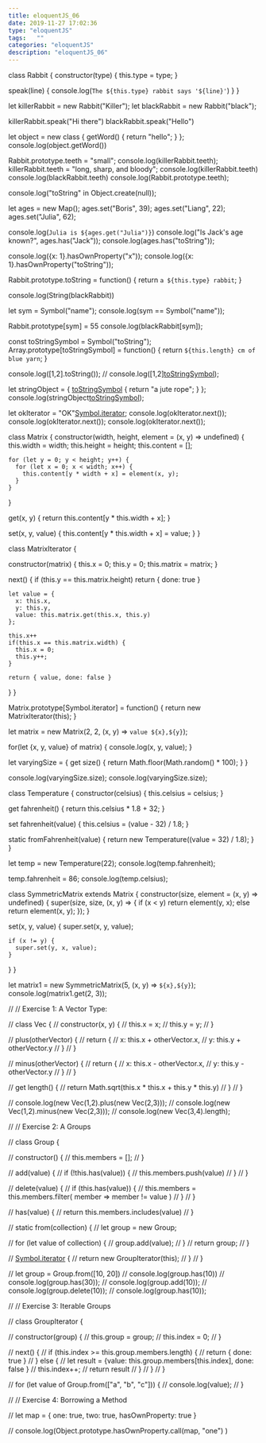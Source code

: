 ```yaml
---
title: eloquentJS_06
date: 2019-11-27 17:02:36
type: "eloquentJS"
tags:	""
categories:	"eloquentJS"
description: "eloquentJS_06"
---
```


class Rabbit {
  constructor(type) {
    this.type = type;
  }
  
  speak(line) {
    console.log(`The ${this.type} rabbit says '${line}'`)
  }
}

let killerRabbit = new Rabbit("Killer");
let blackRabbit = new Rabbit("black");

killerRabbit.speak("Hi there")
blackRabbit.speak("Hello")

let object = new class { getWord() { return "hello"; } };
console.log(object.getWord())

Rabbit.prototype.teeth = "small";
console.log(killerRabbit.teeth);
killerRabbit.teeth = "long, sharp, and bloody";
console.log(killerRabbit.teeth)
console.log(blackRabbit.teeth)
console.log(Rabbit.prototype.teeth);

console.log("toString" in Object.create(null));

let ages = new Map();
ages.set("Boris", 39);
ages.set("Liang", 22);
ages.set("Julia", 62);

console.log(`Julia is ${ages.get("Julia")}`)
console.log("Is Jack's age known?", ages.has("Jack"));
console.log(ages.has("toString"));

console.log({x: 1}.hasOwnProperty("x"));
console.log({x: 1}.hasOwnProperty("toString"));

Rabbit.prototype.toString = function() {
  return `a ${this.type} rabbit`;
}

console.log(String(blackRabbit))

let sym = Symbol("name");
console.log(sym == Symbol("name"));

Rabbit.prototype[sym] = 55
console.log(blackRabbit[sym]);

const toStringSymbol = Symbol("toString");
Array.prototype[toStringSymbol] = function() {
  return `${this.length} cm of blue yarn`;
}

console.log([1,2].toString());
// console.log([1,2][toStringSymbol]());

let stringObject = {
  [toStringSymbol]() { return "a jute rope"; }
};
console.log(stringObject[toStringSymbol]());

let okIterator = "OK"[Symbol.iterator]();
console.log(okIterator.next());
console.log(okIterator.next());
console.log(okIterator.next());

class Matrix {
  constructor(width, height, element = (x, y) => undefined) {
    this.width = width;
    this.height = height;
    this.content = [];
    
    for (let y = 0; y < height; y++) {
      for (let x = 0; x < width; x++) {
        this.content[y * width + x] = element(x, y);
      }
    }
  }
  
  get(x, y) {
    return this.content[y * this.width + x];
  }
  
  set(x, y, value) {
    this.content[y * this.width + x] = value;
  }
}

class MatrixIterator {
  
  constructor(matrix) {
    this.x = 0;
    this.y = 0;
    this.matrix = matrix;
  }
  
  next() {
    if (this.y == this.matrix.height) return { done: true }
    
    let value = {
      x: this.x,
      y: this.y,
      value: this.matrix.get(this.x, this.y)
    };
    
    this.x++
    if(this.x == this.matrix.width) {
      this.x = 0;
      this.y++;
    }
    
    return { value, done: false }
  }
}

Matrix.prototype[Symbol.iterator] = function() {
  return new MatrixIterator(this);
}

let matrix = new Matrix(2, 2, (x, y) => `value ${x},${y}`);

for(let {x, y, value} of matrix) {
  console.log(x, y, value);
}


let varyingSize = {
  get size() {
    return Math.floor(Math.random() * 100);
  }
}

console.log(varyingSize.size);
console.log(varyingSize.size);

class Temperature {
  constructor(celsius) {
    this.celsius = celsius;
  }
  
  get fahrenheit() {
    return this.celsius * 1.8 + 32;
  }
  
  set fahrenheit(value) {
    this.celsius = (value - 32) / 1.8;
  }
  
  static fromFahrenheit(value) {
    return new Temperature((value = 32) / 1.8);
  }
}

let temp = new Temperature(22);
console.log(temp.fahrenheit);

temp.fahrenheit = 86;
console.log(temp.celsius);


class SymmetricMatrix extends Matrix {
  constructor(size, element = (x, y) => undefined) {
    super(size, size, (x, y) => {
      if (x < y) return element(y, x);
      else return element(x, y);
    });
  }
  
  set(x, y, value) {
    super.set(x, y, value);
    
    if (x != y) {
      super.set(y, x, value);
    }
  }
}

let matrix1 = new SymmetricMatrix(5, (x, y) => `${x},${y}`);
console.log(matrix1.get(2, 3));





// // Exercise 1: A Vector Type:

// class Vec {
//   constructor(x, y) {
//     this.x = x;
//     this.y = y;
//   }
  
//   plus(otherVector) {
//    return {
//      x: this.x + otherVector.x,
//      y: this.y + otherVector.y
//    } 
//   }
  
//   minus(otherVector) {
//     return {
//      x: this.x - otherVector.x,
//      y: this.y - otherVector.y
//    } 
//   }
  
//   get length() {
//     return Math.sqrt(this.x * this.x + this.y * this.y)
//   }
// }

// console.log(new Vec(1,2).plus(new Vec(2,3)));
// console.log(new Vec(1,2).minus(new Vec(2,3)));
// console.log(new Vec(3,4).length);


// // Exercise 2: A Groups

// class Group {
  
//   constructor() {
//     this.members = [];
//   }
  
  
//   add(value) {
//     if (!this.has(value)) { 
//       this.members.push(value)
//     }
//   }
  
//   delete(value) {
//     if (this.has(value)) { 
//       this.members = this.members.filter( member => member != value )
//     }
//   }
  
//   has(value) {
//     return this.members.includes(value)
//   }
  
//   static from(collection) {
//     let group = new Group;
    
//     for (let value of collection) {
//       group.add(value);
//     }
//     return group;
//   }
  
//   [Symbol.iterator]() {
//     return new GroupIterator(this);
//   }
// }

// let group = Group.from([10, 20])
// console.log(group.has(10))
// console.log(group.has(30));
// console.log(group.add(10));
// console.log(group.delete(10));
// console.log(group.has(10));

// // Exercise 3: Iterable Groups


// class GroupIterator {
  
//   constructor(group) {
//     this.group = group;
//     this.index = 0;
//   }
  
//   next() {
//     if (this.index >= this.group.members.length) {
//       return { done: true }
//     } else {
//       let result = {value: this.group.members[this.index], done: false }
//       this.index++;
//       return result
//     }
//   }
// }

// for (let value of Group.from(["a", "b", "c"])) {
//   console.log(value);
// }

// // Exercise 4: Borrowing a Method

// let map = { one: true, two: true, hasOwnProperty: true }

// console.log(Object.prototype.hasOwnProperty.call(map, "one") )